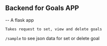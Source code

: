 ## Backend for Goals APP

-- A flask app 

    Takes request to set, view and delete goals

`/sample` to see json data for set or delete goal

